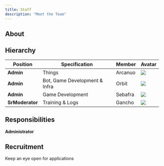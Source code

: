 ```yaml
---
title: Staff
description: "Meet the Team"
---
```


## About



## Hierarchy
| Position | Specification | Member | Avatar |
| ----------- | ----- | ------ | ----- |
| **Admin**   | Things | Arcanuo | <img src="https://cdn.discordapp.com/attachments/1187552567295758487/1191081554160648312/arc.png?ex=65a42423&is=6591af23&hm=78f6b818c5422e658cc76ba6340d4601b76f72a6c70b7bc778b4e9f84718e1cd&" /> |
| **Admin**   | Bot, Game Development & Infra | Orbit | <img src="https://cdn.discordapp.com/attachments/1187552567295758487/1191081554391343214/orbit.png?ex=65a42423&is=6591af23&hm=f3bd010cdde9ffe88bf16ccf0905195bb63576edab5d0c7a8fa06feec9fdf450&" /> |
| **Admin**   | Game Development | Sebafra | <img src="https://cdn.discordapp.com/attachments/1187552567295758487/1191081554638811227/seb.png?ex=65a42423&is=6591af23&hm=ab7bcc02b4d248e31c553325756aacf1a334db40ca8bd7b1785174473c15bf6a&" /> |
| **SrModerator** | Training & Logs | Gancho | <img src="https://cdn.discordapp.com/attachments/1187552567295758487/1191081351156338789/gancho_1.gif?ex=65a423f3&is=6591aef3&hm=b735826b4752a14d879739a92f08854ca768f602ba0fa1533c54df2355ddcf77&" /> |

## Responsibilities

**Administrator**

## Recruitment

Keep an eye open for applications
